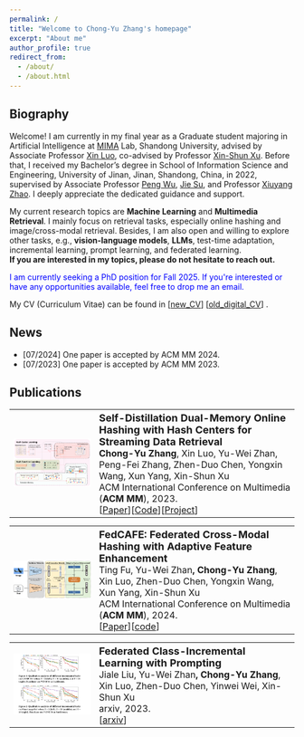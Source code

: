 ```yaml
---
permalink: /
title: "Welcome to Chong-Yu Zhang's homepage"
excerpt: "About me"
author_profile: true
redirect_from: 
  - /about/
  - /about.html
---
```


Biography
------
Welcome! I am currently in my final year as a Graduate student majoring in Artificial Intelligence at <a href="https://mima.sdu.edu.cn">MIMA</a> Lab, Shandong University, advised by Associate Professor <a href="https://faculty.sdu.edu.cn/luoxin/zh_CN/index.htm">Xin Luo</a>, co-advised by Professor <a href="https://faculty.sdu.edu.cn/xuxinshun/zh_CN/index.htm">Xin-Shun Xu</a>. Before that, I received my Bachelor’s degree in School of Information Science and Engineering, University of Jinan, Jinan, Shandong, China, in 2022, supervised by Associate Professor <a href ="http://2021.yzadm.ujn.edu.cn/Page/Dsxx/ssds_data/ssds_id/a8ba7dfc-7b89-18f8-af5c-5c4705349712/status/1.html">Peng Wu</a>, <a href ="http://2021.yzadm.ujn.edu.cn/Page/Dsxx/ssds_data/ssds_id/a8ba7dfc-7b89-18f8-af5c-5c4705349712/status/1.html">Jie Su</a>, and Professor [Xiuyang Zhao](https://ujnview.github.io/). I deeply appreciate the dedicated guidance and support.

My current research topics are **Machine Learning** and **Multimedia Retrieval**. I mainly focus on retrieval tasks, especially online hashing and image/cross-modal retrieval. Besides, I am also open and willing to explore other tasks, e.g., **vision-language models**, **LLMs**, test-time adaptation, incremental learning, prompt learning, and federated learning. 
<br>
**If you are interested in my topics, please do not hesitate to reach out.**
<br>

<span style="color:blue"> I am currently seeking a PhD position for Fall 2025. If you're interested or have any opportunities available, feel free to drop me an email. </span>
<br>

My CV (Curriculum Vitae) can be found in [[new_CV](../ownhtml/Curriculum_Vitae_Chongyu_Zhang.pdf)] [[old_digital_CV](../ownhtml/cv_html_page.html)] .

News
------

<ul>
  <li>[07/2024] One paper is accepted by ACM MM 2024. </li>
  <li>[07/2023] One paper is accepted by ACM MM 2023. </li>
</ul>


Publications
------

<table style="width:100%">
  <tr>
    <th width="30%">
      <img src="../images/mm_2023_framework.png" width="350"/>
    </th>
    <th style="text-align:left" width="70%">
            <span style="font-size:18px">Self-Distillation Dual-Memory Online Hashing with Hash Centers for Streaming Data Retrieval</span><br>
            <span style="font-size:16px">Chong-Yu Zhang<span style="font-weight:normal">, Xin Luo, Yu-Wei Zhan, Peng-Fei Zhang, Zhen-Duo Chen, Yongxin Wang, Xun Yang, Xin-Shun Xu</span></span><br>
            <span style="font-weight:normal;font-size:16px">ACM International Conference on Multimedia (<strong>ACM MM</strong>), 2023.</span><br>
            <span style="font-weight:normal;font-size:16px">[<a href="https://doi.org/10.1145/3581783.3612119">Paper</a>][<a href="https://github.com/ZCyueternal/SDOH-HC">Code</a>][<a href="../proj/23-SDOH-HC-MM/index.html">Project</a>]
            <!--[<a href="https://www.baidu.com/">Youtube Video</a>][<a href="https://www.baidu.com/">Bilibili Video</a>]--></span>
    </th>
  </tr> 
</table>


<table style="width:100%">
  <tr>
    <th width="30%">
      <img src="../images/mm_2024_framework.png" width="350"/>
    </th>
    <th style="text-align:left" width="70%">
            <span style="font-size:18px">FedCAFE: Federated Cross-Modal Hashing with Adaptive Feature Enhancement</span><br>
            <span style="font-size:16px"><span style="font-weight:normal">Ting Fu, Yu-Wei Zhan</span>, Chong-Yu Zhang<span style="font-weight:normal">, Xin Luo,  Zhen-Duo Chen, Yongxin Wang, Xun Yang, Xin-Shun Xu</span></span><br>
            <span style="font-weight:normal;font-size:16px">ACM International Conference on Multimedia (<strong>ACM MM</strong>), 2024.</span><br>
            <span style="font-weight:normal;font-size:16px">[<a href="https://doi.org/10.1145/3664647.3681319" target="_blank">Paper</a>][<a href="https://github.com/FtAhub/FedCAFE" target="_blank">code</a>]</span>
    </th>
  </tr> 
</table>


<table>
<tr>
    <th width="30%">
      <img src="../images/ljl_2023_FCILPT_framework.png" width="350"/>
    </th>
    <th style="text-align:left" width="70%">
            <span style="font-size:18px">Federated Class-Incremental Learning with Prompting</span><br>
            <span style="font-size:16px"><span style="font-weight:normal">Jiale Liu, Yu-Wei Zhan</span>, Chong-Yu Zhang<span style="font-weight:normal">, Xin Luo, Zhen-Duo Chen, Yinwei Wei, Xin-Shun Xu</span></span><br>
            <span style="font-weight:normal;font-size:16px">arxiv, 2023.</span>
            <br>
            <span style="font-weight:normal;font-size:16px">
            [<a href="https://arxiv.org/pdf/2310.08948.pdf">arxiv</a>]</span>
    </th>
  </tr> 

</table>
